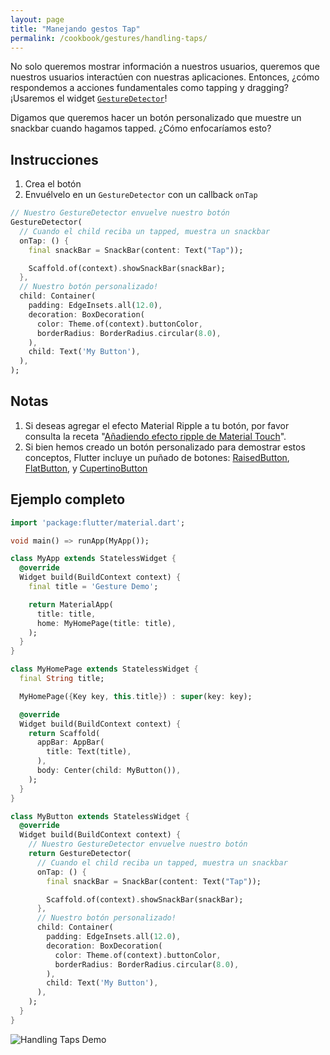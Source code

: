 ```yaml
---
layout: page
title: "Manejando gestos Tap"
permalink: /cookbook/gestures/handling-taps/
---
```


No solo queremos mostrar información a nuestros usuarios, queremos que nuestros usuarios interactúen con nuestras aplicaciones. Entonces, ¿cómo respondemos a acciones fundamentales como tapping y dragging? ¡Usaremos el widget [`GestureDetector`](https://docs.flutter.io/flutter/widgets/GestureDetector-class.html)!

Digamos que queremos hacer un botón personalizado que muestre un snackbar cuando hagamos tapped. ¿Cómo enfocaríamos esto?

## Instrucciones

  1. Crea el botón
  2. Envuélvelo en un `GestureDetector` con un callback `onTap` 

<!-- skip -->
```dart
// Nuestro GestureDetector envuelve nuestro botón
GestureDetector(
  // Cuando el child reciba un tapped, muestra un snackbar 
  onTap: () {
    final snackBar = SnackBar(content: Text("Tap"));

    Scaffold.of(context).showSnackBar(snackBar);
  },
  // Nuestro botón personalizado!
  child: Container(
    padding: EdgeInsets.all(12.0),
    decoration: BoxDecoration(
      color: Theme.of(context).buttonColor,
      borderRadius: BorderRadius.circular(8.0),
    ),
    child: Text('My Button'),
  ),
);
```

## Notas

  1. Si deseas agregar el efecto Material Ripple a tu botón, por favor consulta la receta
  "[Añadiendo efecto ripple de Material Touch](/cookbook/gestures/ripples/)".
  2. Si bien hemos creado un botón personalizado para demostrar estos conceptos, Flutter 
   incluye un puñado de botones: [RaisedButton](https://docs.flutter.io/flutter/material/RaisedButton-class.html), 
  [FlatButton](https://docs.flutter.io/flutter/material/FlatButton-class.html), 
  y [CupertinoButton](https://docs.flutter.io/flutter/cupertino/CupertinoButton-class.html)
    

## Ejemplo completo

```dart
import 'package:flutter/material.dart';

void main() => runApp(MyApp());

class MyApp extends StatelessWidget {
  @override
  Widget build(BuildContext context) {
    final title = 'Gesture Demo';

    return MaterialApp(
      title: title,
      home: MyHomePage(title: title),
    );
  }
}

class MyHomePage extends StatelessWidget {
  final String title;

  MyHomePage({Key key, this.title}) : super(key: key);

  @override
  Widget build(BuildContext context) {
    return Scaffold(
      appBar: AppBar(
        title: Text(title),
      ),
      body: Center(child: MyButton()),
    );
  }
}

class MyButton extends StatelessWidget {
  @override
  Widget build(BuildContext context) {
    // Nuestro GestureDetector envuelve nuestro botón
    return GestureDetector(
      // Cuando el child reciba un tapped, muestra un snackbar
      onTap: () {
        final snackBar = SnackBar(content: Text("Tap"));

        Scaffold.of(context).showSnackBar(snackBar);
      },
      // Nuestro botón personalizado!
      child: Container(
        padding: EdgeInsets.all(12.0),
        decoration: BoxDecoration(
          color: Theme.of(context).buttonColor,
          borderRadius: BorderRadius.circular(8.0),
        ),
        child: Text('My Button'),
      ),
    );
  }
}
```

![Handling Taps Demo](/images/cookbook/handling-taps.gif)
